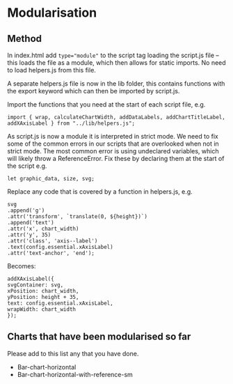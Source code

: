 # Modularisation

## Method 

In index.html add `type="module"` to the script tag loading the script.js file – this loads the file as a module, which then allows for static imports. No need to load helpers.js from this file. 

A separate helpers.js file is now in the lib folder, this contains functions with the export keyword which can then be imported by script.js. 

Import the functions that you need at the start of each script file, e.g. 

`import { wrap, calculateChartWidth, addDataLabels, addChartTitleLabel, addXAxisLabel } from "../lib/helpers.js"; `

As script.js is now a module it is interpreted in strict mode. We need to fix some of the common errors in our scripts that are overlooked when not in strict mode. The most common error is using undeclared variables, which will likely throw a ReferenceError. Fix these by declaring them at the start of the script e.g. 

`let graphic_data, size, svg; `


Replace any code that is covered by a function in helpers.js, e.g. 

    svg 
    .append('g') 
    .attr('transform', `translate(0, ${height})`) 
    .append('text') 
    .attr('x', chart_width) 
    .attr('y', 35) 
    .attr('class', 'axis--label') 
    .text(config.essential.xAxisLabel) 
    .attr('text-anchor', 'end'); 

Becomes: 

    addXAxisLabel({ 
    svgContainer: svg, 
    xPosition: chart_width, 
    yPosition: height + 35, 
    text: config.essential.xAxisLabel, 
    wrapWidth: chart_width 
    }); 

## Charts that have been modularised so far

Please add to this list any that you have done.

- Bar-chart-horizontal
- Bar-chart-horizontal-with-reference-sm